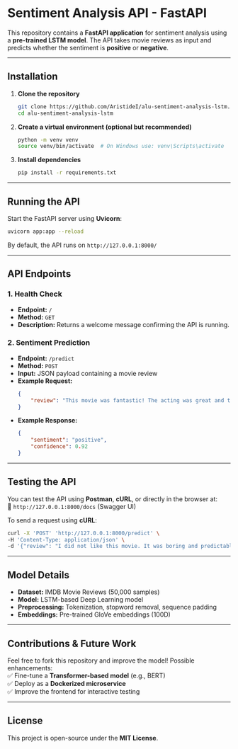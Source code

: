 # **Sentiment Analysis API - FastAPI**  

This repository contains a **FastAPI application** for sentiment analysis using a **pre-trained LSTM model**. The API takes movie reviews as input and predicts whether the sentiment is **positive** or **negative**.

---

## **Installation**  

1. **Clone the repository**  
   ```bash
   git clone https://github.com/AristideI/alu-sentiment-analysis-lstm.git
   cd alu-sentiment-analysis-lstm
   ```

2. **Create a virtual environment (optional but recommended)**  
   ```bash
   python -m venv venv
   source venv/bin/activate  # On Windows use: venv\Scripts\activate
   ```

3. **Install dependencies**  
   ```bash
   pip install -r requirements.txt
   ```

---

## **Running the API**  

Start the FastAPI server using **Uvicorn**:  
```bash
uvicorn app:app --reload
```

By default, the API runs on `http://127.0.0.1:8000/`

---

## **API Endpoints**  

### **1. Health Check**  
- **Endpoint:** `/`  
- **Method:** `GET`  
- **Description:** Returns a welcome message confirming the API is running.  

### **2. Sentiment Prediction**  
- **Endpoint:** `/predict`  
- **Method:** `POST`  
- **Input:** JSON payload containing a movie review  
- **Example Request:**
  ```json
  {
      "review": "This movie was fantastic! The acting was great and the story was engaging."
  }
  ```
- **Example Response:**
  ```json
  {
      "sentiment": "positive",
      "confidence": 0.92
  }
  ```

---

## **Testing the API**  

You can test the API using **Postman**, **cURL**, or directly in the browser at:  
📌 `http://127.0.0.1:8000/docs` (Swagger UI)  

To send a request using **cURL**:  
```bash
curl -X 'POST' 'http://127.0.0.1:8000/predict' \
-H 'Content-Type: application/json' \
-d '{"review": "I did not like this movie. It was boring and predictable."}'
```

---

## **Model Details**  
- **Dataset:** IMDB Movie Reviews (50,000 samples)  
- **Model:** LSTM-based Deep Learning model  
- **Preprocessing:** Tokenization, stopword removal, sequence padding  
- **Embeddings:** Pre-trained GloVe embeddings (100D)  

---

## **Contributions & Future Work**  
Feel free to fork this repository and improve the model! Possible enhancements:  
✅ Fine-tune a **Transformer-based model** (e.g., BERT)  
✅ Deploy as a **Dockerized microservice**  
✅ Improve the frontend for interactive testing  

---

## **License**  
This project is open-source under the **MIT License**.  
